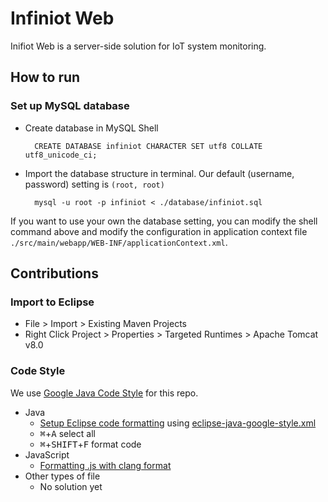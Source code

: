 # Infiniot Web

Inifiot Web is a server-side solution for IoT system monitoring.

## How to run

### Set up MySQL database

* Create database in MySQL Shell

        CREATE DATABASE infiniot CHARACTER SET utf8 COLLATE utf8_unicode_ci;

* Import the database structure in terminal. Our default (username, password)
  setting is `(root, root)`

        mysql -u root -p infiniot < ./database/infiniot.sql

If you want to use your own the database setting, you can modify the shell
command above and modify the configuration in application context file
`./src/main/webapp/WEB-INF/applicationContext.xml`.

## Contributions

### Import to Eclipse

* File > Import > Existing Maven Projects
* Right Click Project > Properties > Targeted Runtimes > Apache Tomcat v8.0

### Code Style

We use [Google Java Code Style][style-java] for this repo.

* Java
  * [Setup Eclipse code formatting][so-format] using
    [eclipse-java-google-style.xml][style-eclipse]
  * <kbd>⌘</kbd>+<kbd>A</kbd> select all
  * <kbd>⌘</kbd>+<kbd>SHIFT</kbd>+<kbd>F</kbd> format code
* JavaScript
  * [Formatting .js with clang format][js-format]
* Other types of file
  * No solution yet

[js-format]: https://github.com/google/closure-library/wiki/Formatting-.js-with-clang-format
[so-format]: http://stackoverflow.com/questions/1601793/how-do-i-modify-eclipse-code-formatting
[style-java]: https://google.github.io/styleguide/javaguide.html
[style-eclipse]: https://github.com/google/styleguide/blob/gh-pages/eclipse-java-google-style.xml
